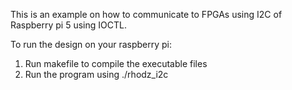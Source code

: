 This is an example on how to communicate to FPGAs using I2C of Raspberry pi 5 using IOCTL.

To run the design on your raspberry pi:
1. Run makefile to compile the executable files
2. Run the program using ./rhodz_i2c
